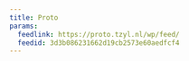 ```yaml
---
title: Proto
params:
  feedlink: https://proto.tzyl.nl/wp/feed/
  feedid: 3d3b086231662d19cb2573e60aedfcf4
---
```

